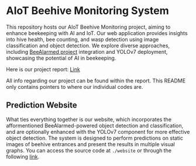 # AIoT Beehive Monitoring System

This repository hosts our AIoT Beehive Monitoring project, aiming to enhance beekeeping with AI and IoT. Our web application provides insights into hive health, bee counting, and wasp detection using image classification and object detection. We explore diverse approaches, including [BeeAlarmed project](https://github.com/BeeAlarmed/BeeAlarmed) integration and YOLOv7 deployment, showcasing the potential of AI in beekeeping.

Here is our project report: [Link](https://drive.google.com/file/d/1mBOaYGjJRPZtV_cR9se_-DsUp4MsGhS4/view?usp=sharing)

All info regarding our project can be found within the report. This README only contains pointers to where our individual codes are.

## Prediction Website

What ties everything together is our website, which incorporates the afformentioned BeeAlarmed-powered object detection and classification, and are optionally enhanced with the YOLOv7 component for more effective object detection. The system is designed to perform predictions on static images of beehive entrances and present the results in multiple visual graphs. You can access the source code at `./website` or through the following [link](https://github.com/18874studentvgu/M-24_AIBeeSite/).

